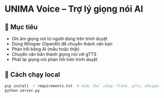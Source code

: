 # UNIMA Voice – Trợ lý giọng nói AI

## 🎯 Mục tiêu
- Ghi âm giọng nói từ người dùng trên trình duyệt
- Dùng Whisper (OpenAI) để chuyển thành văn bản
- Phản hồi bằng AI (mẫu hoặc thật)
- Chuyển văn bản thành giọng nói với gTTS
- Phát lại giọng nói phản hồi trên trình duyệt

## 🚀 Cách chạy local
```bash
pip install -r requirements.txt  # hoặc thủ công: flask, gtts, whisper, torch
python server.py
